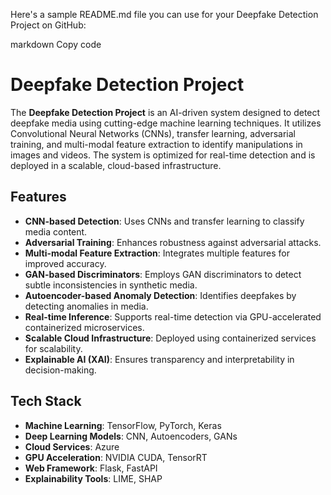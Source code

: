 
Here's a sample README.md file you can use for your Deepfake Detection Project on GitHub:

markdown
Copy code
# Deepfake Detection Project

The **Deepfake Detection Project** is an AI-driven system designed to detect deepfake media using cutting-edge machine learning techniques. It utilizes Convolutional Neural Networks (CNNs), transfer learning, adversarial training, and multi-modal feature extraction to identify manipulations in images and videos. The system is optimized for real-time detection and is deployed in a scalable, cloud-based infrastructure.

## Features

- **CNN-based Detection**: Uses CNNs and transfer learning to classify media content.
- **Adversarial Training**: Enhances robustness against adversarial attacks.
- **Multi-modal Feature Extraction**: Integrates multiple features for improved accuracy.
- **GAN-based Discriminators**: Employs GAN discriminators to detect subtle inconsistencies in synthetic media.
- **Autoencoder-based Anomaly Detection**: Identifies deepfakes by detecting anomalies in media.
- **Real-time Inference**: Supports real-time detection via GPU-accelerated containerized microservices.
- **Scalable Cloud Infrastructure**: Deployed using containerized services for scalability.
- **Explainable AI (XAI)**: Ensures transparency and interpretability in decision-making.

## Tech Stack

- **Machine Learning**: TensorFlow, PyTorch, Keras
- **Deep Learning Models**: CNN, Autoencoders, GANs
- **Cloud Services**: Azure
- **GPU Acceleration**: NVIDIA CUDA, TensorRT
- **Web Framework**: Flask, FastAPI
- **Explainability Tools**: LIME, SHAP
